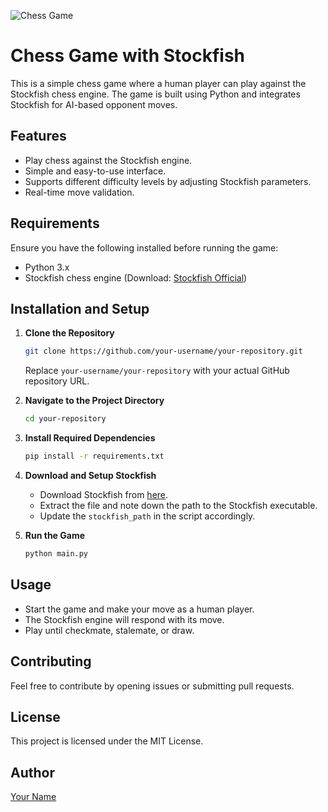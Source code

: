 
![Chess Game](chess_game.png)

# Chess Game with Stockfish

This is a simple chess game where a human player can play against the Stockfish chess engine. The game is built using Python and integrates Stockfish for AI-based opponent moves.

## Features
- Play chess against the Stockfish engine.
- Simple and easy-to-use interface.
- Supports different difficulty levels by adjusting Stockfish parameters.
- Real-time move validation.

## Requirements
Ensure you have the following installed before running the game:
- Python 3.x
- Stockfish chess engine (Download: [Stockfish Official](https://stockfishchess.org/download/))

## Installation and Setup

1. **Clone the Repository**
   ```sh
   git clone https://github.com/your-username/your-repository.git
   ```
   Replace `your-username/your-repository` with your actual GitHub repository URL.

2. **Navigate to the Project Directory**
   ```sh
   cd your-repository
   ```

3. **Install Required Dependencies**
   ```sh
   pip install -r requirements.txt
   ```

4. **Download and Setup Stockfish**
   - Download Stockfish from [here](https://stockfishchess.org/download/).
   - Extract the file and note down the path to the Stockfish executable.
   - Update the `stockfish_path` in the script accordingly.

5. **Run the Game**
   ```sh
   python main.py
   ```

## Usage
- Start the game and make your move as a human player.
- The Stockfish engine will respond with its move.
- Play until checkmate, stalemate, or draw.

## Contributing
Feel free to contribute by opening issues or submitting pull requests.

## License
This project is licensed under the MIT License.

## Author
[Your Name](https://github.com/your-username)

